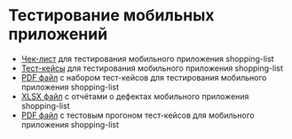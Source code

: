 # Тестирование мобильных приложений
- [Чек-лист](https://docs.google.com/spreadsheets/d/12HrUvbgzV6_NjIddUdzh-wGPqpK3PhUJS6p_0dBtzng/edit?usp=sharing) для тестирования мобильного приложения shopping-list
- [Тест-кейсы](https://app.qase.io/project/G9?suite=336) для тестирования мобильного приложения shopping-list
- [PDF файл](https://github.com/Leesmike/mobile/blob/main/Mikhail%20Li%20-%20Shopping%20list%20mobile%20app%20test%20suite.pdf) с набором тест-кейсов для тестирования мобильного приложения shopping-list
- [XLSX файл](https://github.com/Leesmike/mobile/blob/main/Mikhail%20Li%20-%20Bug%20reports%20of%20shopping-list%20mobile%20app.xlsx) с отчётами о дефектах мобильного приложения shopping-list
- [PDF файл](https://github.com/Leesmike/mobile/blob/main/Mikhail%20Li%20-%20shopping-list%20test%20run.pdf) с тестовым прогоном тест-кейсов для мобильного приложения shopping-list
